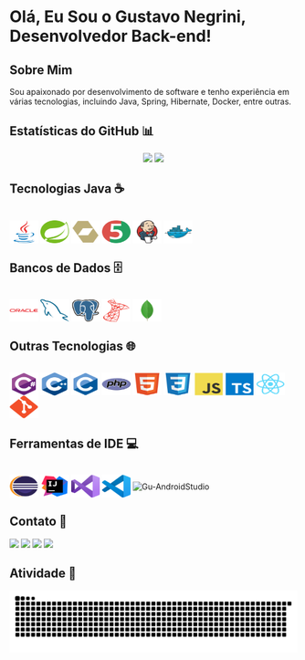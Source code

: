 # Olá, Eu Sou o Gustavo Negrini, Desenvolvedor Back-end!

## Sobre Mim
Sou apaixonado por desenvolvimento de software e tenho experiência em várias tecnologias, incluindo Java, Spring, Hibernate, Docker, entre outras.

## Estatísticas do GitHub 📊
<div align="center">
  <img height="180em" src="https://github-readme-stats.vercel.app/api?username=gunegrini&show_icons=true&theme=dracula&include_all_commits=true&count_private=true"/>
  <img height="180em" src="https://github-readme-stats.vercel.app/api/top-langs/?username=gunegrini&layout=compact&langs_count=7&theme=dracula"/>
</div>

## Tecnologias Java ☕
<div style="display: inline_block"><br>
  <img align="center" alt="Gu-Java" height="40" width="50" src="https://raw.githubusercontent.com/devicons/devicon/master/icons/java/java-original.svg">
  <img align="center" alt="Gu-Spring" height="40" width="50" src="https://raw.githubusercontent.com/devicons/devicon/master/icons/spring/spring-original.svg">
  <img align="center" alt="Gu-Hibernate" height="40" width="50" src="https://raw.githubusercontent.com/devicons/devicon/master/icons/hibernate/hibernate-plain.svg">
  <img align="center" alt="Gu-JUnit" height="40" width="50" src="https://raw.githubusercontent.com/devicons/devicon/master/icons/junit/junit-original.svg">
  <img align="center" alt="Gu-Jenkins" height="40" width="50" src="https://raw.githubusercontent.com/devicons/devicon/master/icons/jenkins/jenkins-original.svg">
  <img align="center" alt="Gu-Docker" height="40" width="50" src="https://raw.githubusercontent.com/devicons/devicon/master/icons/docker/docker-original.svg">
</div>

## Bancos de Dados 🗄️
<div style="display: inline_block"><br>
  <img align="center" alt="Gu-Oracle" height="40" width="50" src="https://raw.githubusercontent.com/devicons/devicon/master/icons/oracle/oracle-original.svg">
  <img align="center" alt="Gu-MySQL" height="40" width="50" src="https://raw.githubusercontent.com/devicons/devicon/master/icons/mysql/mysql-original.svg">
  <img align="center" alt="Gu-PostgreSQL" height="40" width="50" src="https://raw.githubusercontent.com/devicons/devicon/master/icons/postgresql/postgresql-original.svg">
  <img align="center" alt="Gu-SQLServer" height="40" width="50" src="https://raw.githubusercontent.com/devicons/devicon/master/icons/microsoftsqlserver/microsoftsqlserver-plain.svg">
  <img align="center" alt="Gu-MongoDB" height="40" width="50" src="https://raw.githubusercontent.com/devicons/devicon/master/icons/mongodb/mongodb-original.svg">
</div>

## Outras Tecnologias 🌐
<div style="display: inline_block"><br>
  <img align="center" alt="Gu-CSharp" height="40" width="50" src="https://raw.githubusercontent.com/devicons/devicon/master/icons/csharp/csharp-original.svg">
  <img align="center" alt="Gu-Cplusplus" height="40" width="50" src="https://raw.githubusercontent.com/devicons/devicon/master/icons/cplusplus/cplusplus-original.svg">
  <img align="center" alt="Gu-C" height="40" width="50" src="https://raw.githubusercontent.com/devicons/devicon/master/icons/c/c-original.svg">
  <img align="center" alt="Gu-PHP" height="40" width="50" src="https://raw.githubusercontent.com/devicons/devicon/master/icons/php/php-original.svg">
  <img align="center" alt="Gu-HTML" height="40" width="50" src="https://raw.githubusercontent.com/devicons/devicon/master/icons/html5/html5-original.svg">
  <img align="center" alt="Gu-CSS" height="40" width="50" src="https://raw.githubusercontent.com/devicons/devicon/master/icons/css3/css3-original.svg">
  <img align="center" alt="Gu-JavaScript" height="40" width="50" src="https://raw.githubusercontent.com/devicons/devicon/master/icons/javascript/javascript-original.svg">
  <img align="center" alt="Gu-TypeScript" height="40" width="50" src="https://raw.githubusercontent.com/devicons/devicon/master/icons/typescript/typescript-original.svg">
   <img align="center" alt="Gu-React" height="40" width="50" src="https://raw.githubusercontent.com/devicons/devicon/master/icons/react/react-original.svg">
  <img align="center" alt="Gu-Git" height="40" width="50" src="https://raw.githubusercontent.com/devicons/devicon/master/icons/git/git-original.svg">
</div>

## Ferramentas de IDE 💻
<div style="display: inline_block"><br>
  <img align="center" alt="Gu-Eclipse" height="40" width="50" src="https://raw.githubusercontent.com/devicons/devicon/master/icons/eclipse/eclipse-original.svg">
  <img align="center" alt="Gu-Intellij" height="40" width="50" src="https://raw.githubusercontent.com/devicons/devicon/master/icons/intellij/intellij-original.svg">
  <img align="center" alt="Gu-Visualstudio" height="40" width="50" src="https://raw.githubusercontent.com/devicons/devicon/master/icons/visualstudio/visualstudio-original.svg">
  <img align="center" alt="Gu-VSCode" height="40" width="50" src="https://raw.githubusercontent.com/devicons/devicon/master/icons/vscode/vscode-original.svg">
  <img align="center" alt="Gu-AndroidStudio" height="50" width="60" src="https://cdn.jsdelivr.net/gh/devicons/devicon@latest/icons/androidstudio/androidstudio-original.svg"/>
</div>

## Contato 📱
<div> 
  <a href="https://www.linkedin.com/in/gustavonegrinim/" target="_blank"><img src="https://img.shields.io/badge/-LinkedIn-%230077B5?style=for-the-badge&logo=linkedin&logoColor=white"></a>
  <a href="https://gunegrini.com" target="_blank"><img src="https://img.shields.io/badge/-Website-%2300ff08?style=for-the-badge&logo=link&logoColor=white&labelColor=000000"></a>
  <a href = "mailto:gustavo.negrini7@gmail.com"><img src="https://img.shields.io/badge/-Gmail-%23333?style=for-the-badge&logo=gmail&logoColor=white"></a>
  <a href="https://instagram.com/gu_negrini" target="_blank"><img src="https://img.shields.io/badge/-Instagram-%23E4405F?style=for-the-badge&logo=instagram&logoColor=white"></a>
</div>

## Atividade 🏃
![Snake animation](https://github.com/gunegrini/gunegrini/blob/output/github-contribution-grid-snake.svg)
